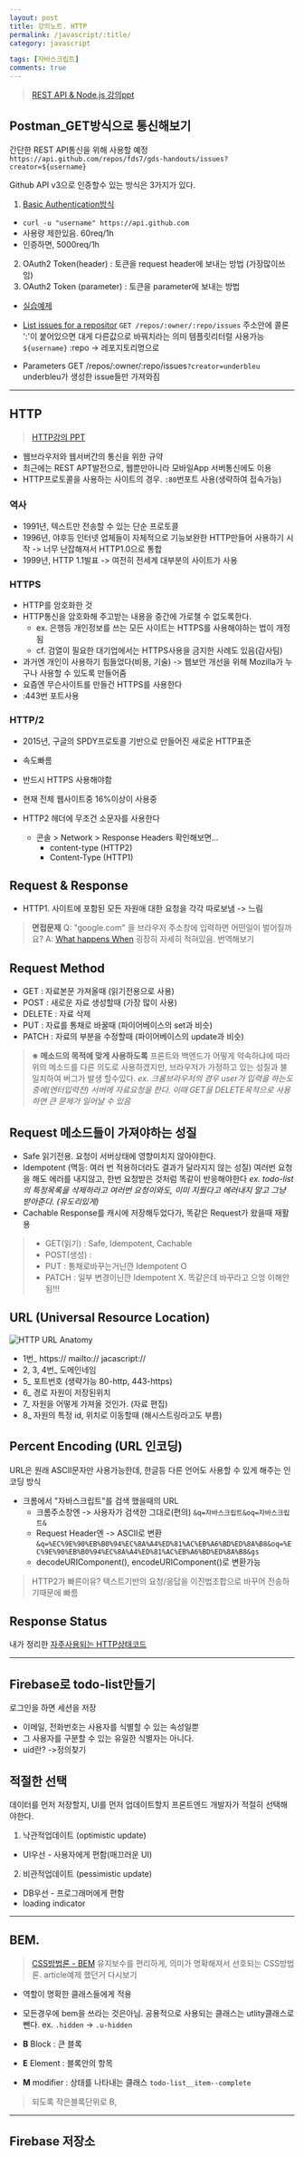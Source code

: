 ```yaml
---
layout: post
title: 강의노트. HTTP
permalink: /javascript/:title/
category: javascript

tags: [자바스크립트]
comments: true
---
```

>[REST API & Node.js 강의ppt](https://wpsn.github.io/wpsn-handout/1-1-1-postman.html)

## Postman_GET방식으로 통신해보기
간단한 REST API통신을 위해 사용할 예정
`https://api.github.com/repos/fds7/gds-handouts/issues?creator=${username}`

Github API v3으로 인증할수 있는 방식은 3가지가 있다.
1. [Basic Authentication방식](https://developer.github.com/v3/#authentication)
  * `curl -u "username" https://api.github.com`
  * 사용량 제한있음. 60req/1h
  * 인증하면, 5000req/1h
2. OAuth2 Token(header) : 토큰을 request header에 보내는 방법 (가장많이쓰임)
3. OAuth2 Token (parameter) : 토큰을 parameter에 보내는 방법
  * [실습예제](http)


* [List issues for a repositor](https://developer.github.com/v3/issues/#list-issues-for-a-repository)
`GET /repos/:owner/:repo/issues`
주소안에 콜론 ':'이 붙어있으면 대게 다른값으로 바꿔치라는 의미
템플릿리터럴 사용가능 `${username}`
:repo -> 레포지토리명으로

* Parameters
GET /repos/:owner/:repo/issues`?creator=underbleu`
underbleu가 생성한 issue들만 가져와짐

-----
## HTTP
>[HTTP강의 PPT](https://wpsn.github.io/wpsn-handout/1-2-1-http.html)
* 웹브라우저와 웹서버간의 통신을 위한 규약
* 최근에는 REST APT발전으로, 웹뿐만아니라 모바일App 서버통신에도 이용
* HTTP프로토콜을 사용하는 사이트의 경우. `:80`번포트 사용(생략하여 접속가능)

### 역사
* 1991년, 텍스트만 전송할 수 있는 단순 프로토콜
* 1996년, 야후등 인터넷 업체들이 자체적으로 기능보완한 HTTP만들어 사용하기 시작 -> 너무 난잡해져서 HTTP1.0으로 통합
* 1999년, HTTP 1.1발표 -> 여전히 전세계 대부분의 사이트가 사용

### HTTPS
* HTTP를 암호화한 것
* HTTP통신을 암호화해 주고받는 내용을 중간에 가로챌 수 없도록한다.
  * ex. 은행등 개인정보를 쓰는 모든 사이트는 HTTPS를 사용해야하는 법이 개정됨
  * cf. 검열이 필요한 대기업에서는 HTTPS사용을 금지한 사례도 있음(감사팀)
* 과거엔 개인이 사용하기 힘들었다(비용, 기술) -> 웹보안 개선을 위해 Mozilla가 누구나 사용할 수 있도록 만들어줌
* 요즘엔 무슨사이트를 만들건 HTTPS를 사용한다
* :443번 포트사용

### HTTP/2
* 2015년, 구글의 SPDY프로토콜 기반으로 만들어진 새로운 HTTP표준
* 속도빠름
* 반드시 HTTPS 사용해야함
* 현재 전체 웹사이트중 16%이상이 사용중

* HTTP2 헤더에 무조건 소문자를 사용한다
  * 콘솔 > Network > Response Headers 확인해보면...
    * content-type (HTTP2)
    * Content-Type (HTTP1)

## Request & Response
* HTTP1. 사이트에 포함된 모든 자원애 대한 요청을 각각 따로보냄 -> 느림

>**면접문제**
Q: "google.com" 을 브라우저 주소창에 입력하면 어떤일이 벌어질까요?
A: [What happens When](https://github.com/alex/what-happens-when) 굉장히 자세히 적혀있음. 번역해보기

## Request Method
* GET : 자료본문 가져올때 (읽기전용으로 사용)
* POST : 새로운 자료 생성할때 (가장 많이 사용)
* DELETE : 자료 삭제
* PUT : 자료를 통채로 바꿀때 (파이어베이스의 set과 비슷)
* PATCH : 자료의 부분을 수정할때 (파이어베이스의 update과 비슷)

>**※ 메소드의 목적에 맞게 사용하도록**
프론트와 백엔드가 어떻게 약속하냐에 따라 위의 메소드를 다른 의도로 사용하겠지만, 브라우저가 가정하고 있는 성질과 불일치하여 버그가 발생 할수있다.
*ex. 크롬브라우저의 경우 user가 입력을 하는도중에(엔터입력전) 서버에 자료요청을 한다. 이때 GET을 DELETE목적으로 사용하면 큰 문제가 일어날 수 있음*


## Request 메소드들이 가져야하는 성질
* Safe
읽기전용. 요청이 서버상태에 영향미치지 않아야한다.
* Idempotent (멱등: 여러 번 적용하더라도 결과가 달라지지 않는 성질)
여러번 요청을 해도 에러를 내지않고, 한번 요청받은 것처럼 똑같이 반응해야한다
*ex. todo-list의 특정목록을 삭제하라고 여러번 요청이와도, 이미 지웠다고 에러내지 말고 그냥 받아준다. (유도리있게)*
* Cachable
Response를 캐시에 저장해두었다가, 똑같은 Request가 왔을때 재활용

>* GET(읽기) : Safe, Idempotent, Cachable
>* POST(생성) :
>* PUT : 통채로바꾸는거닌깐 Idempotent O
>* PATCH : 일부 변경이닌깐 Idempotent X. 똑같은데 바꾸라고
으엉 이해안됨!!!

## URL (Universal Resource Location)
![HTTP URL Anatomy]({{site.baseurl}}/img/URL.png)
* 1번_ https:// mailto:// jacascript://
* 2, 3, 4번_ 도메인네임
* 5_ 포트번호 (생략가능 80-http, 443-https)
* 6_ 경로 자원이 저장된위치
* 7_ 자원을 어떻게 가져올 것인가. (자료 편집)
* 8_ 자원의 특정 id, 위치로 이동할때 (해시스트링라고도 부름)

## Percent Encoding (URL 인코딩)
URL은 원래 ASCII문자만 사용가능한데, 한글등 다른 언어도 사용할 수 있게 해주는 인코딩 방식
* 크롬에서 "자바스크립트"를 검색 했을때의 URL
  * 크롬주소창엔 -> 사용자가 검색한 그대로(편의)
  `&q=자바스크립트&oq=자바스크립트&`
  * Request Header엔 -> ASCII로 변환
  `&q=%EC%9E%90%EB%B0%94%EC%8A%A4%ED%81%AC%EB%A6%BD%ED%8A%B8&oq=%EC%9E%90%EB%B0%94%EC%8A%A4%ED%81%AC%EB%A6%BD%ED%8A%B8&gs`
  * decodeURIComponent(), encodeURIComponent()로 변환가능

>HTTP2가 빠른이유? 텍스트기반의 요청/응답을 이진법조합으로 바꾸어 전송하기때문에 빠름

## Response Status
내가 정리한 [자주사용되는 HTTP상태코드](https://underbleu.github.io/bookstudy/http-network-basic/pt4/)

-----

## Firebase로 todo-list만들기
로그인을 하면 세션을 저장

* 이메일, 전화번호는 사용자를 식별할 수 있는 속성일뿐
* 그 사용자를 구분할 수 있는 유일한 식별자는 아니다.
* uid란? ->정의찾기

## 적절한 선택
데이터를 먼저 저장할지, UI를 먼저 업데이트할지 프론트엔드 개발자가 적절히 선택해야한다.
1. 낙관적업데이트 (optimistic update)
  * UI우선 - 사용자에게 편함(매끄러운 UI)
2. 비관적업데이트 (pessimistic update)
  * DB우선 - 프로그래머에게 편함
  * loading indicator
-----

## BEM.
>[CSS방법론 - BEM](https://medium.com/witinweb/css-%EB%B0%A9%EB%B2%95%EB%A1%A0-1-bem-block-element-modifier-1c03034e65a1)
유지보수를 편리하게, 의미가 명확해져서 선호되는 CSS방법론.
article예제 했던거 다시보기

* 역할이 명확한 클래스들에게 적용
* 모든경우에 bem을 쓰라는 것은아님. 공용적으로 사용되는 클래스는 utlity클래스로 뺀다.
ex. `.hidden` -> `.u-hidden`

* **B** Block : 큰 블록
* **E** Element : 블록안의 항목
* **M** modifier : 상태를 나타내는 클래스
`todo-list__item--complete`

>되도록 작은블록단위로 B,

---

## Firebase 저장소





